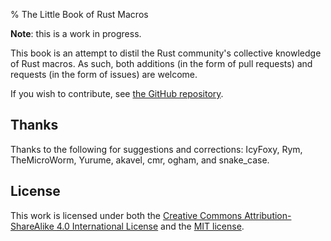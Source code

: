 % The Little Book of Rust Macros

**Note**: this is a work in progress.

This book is an attempt to distil the Rust community's collective knowledge of Rust macros.  As such, both additions (in the form of pull requests) and requests (in the form of issues) are welcome.

If you wish to contribute, see [the GitHub repository](https://github.com/DanielKeep/tlborm/).

## Thanks

Thanks to the following for suggestions and corrections: IcyFoxy, Rym, TheMicroWorm, Yurume, akavel, cmr, ogham, and snake_case.

## License

This work is licensed under both the [Creative Commons Attribution-ShareAlike 4.0 International License](http://creativecommons.org/licenses/by-sa/4.0/) and the [MIT license](http://opensource.org/licenses/MIT).
